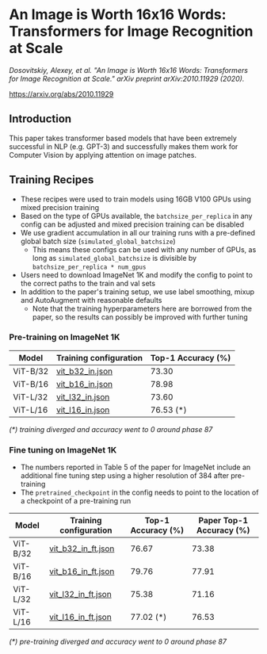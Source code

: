 # An Image is Worth 16x16 Words: Transformers for Image Recognition at Scale

*Dosovitskiy, Alexey, et al. "An Image is Worth 16x16 Words: Transformers for Image Recognition at Scale." arXiv preprint arXiv:2010.11929 (2020).*

https://arxiv.org/abs/2010.11929

## Introduction

This paper takes transformer based models that have been extremely successful in NLP (e.g. GPT-3) and successfully makes them work for Computer Vision by applying attention on image patches.

## Training Recipes

- These recipes were used to train models using 16GB V100 GPUs using mixed precision training
- Based on the type of GPUs available, the `batchsize_per_replica` in any config can be adjusted and mixed precision training can be disabled
- We use gradient accumulation in all our training runs with a pre-defined global batch size (`simulated_global_batchsize`)
  - This means these configs can be used with any number of GPUs, as long as `simulated_global_batchsize` is divisible by `batchsize_per_replica * num_gpus`
- Users need to download ImageNet 1K and modify the config to point to the correct paths to the train and val sets
- In addition to the paper's training setup, we use label smoothing, mixup and AutoAugment with reasonable defaults
  - Note that the training hyperparameters here are borrowed from the paper, so the results can possibly be improved with further tuning

### Pre-training on ImageNet 1K

| Model | Training configuration | Top-1 Accuracy (%) |
| --- |--- | --- |
| ViT-B/32 | [vit_b32_in.json](vit_b32_in.json) | 73.30 |
| ViT-B/16 | [vit_b16_in.json](vit_b16_in.json) | 78.98 |
| ViT-L/32 | [vit_l32_in.json](vit_l32_in.json) | 73.60 |
| ViT-L/16 | [vit_l16_in.json](vit_l16_in.json) | 76.53 (\*)|

*(\*) training diverged and accuracy went to 0 around phase 87*

### Fine tuning on ImageNet 1K

- The numbers reported in Table 5 of the paper for ImageNet include an additional fine tuning step using a higher resolution of 384 after pre-training
- The `pretrained_checkpoint` in the config needs to point to the location of a checkpoint of a pre-training run

| Model | Training configuration | Top-1 Accuracy (%) | Paper Top-1 Accuracy (%)
| --- |--- | --- | --- |
| ViT-B/32 | [vit_b32_in_ft.json](vit_b32_in_ft.json) | 76.67 | 73.38 |
| ViT-B/16 | [vit_b16_in_ft.json](vit_b16_in_ft.json) | 79.76 | 77.91 |
| ViT-L/32 | [vit_l32_in_ft.json](vit_l32_in_ft.json) | 75.38 | 71.16 |
| ViT-L/16 | [vit_l16_in_ft.json](vit_l16_in_ft.json) | 77.02 (\*)| 76.53 |

*(\*) pre-training diverged and accuracy went to 0 around phase 87*
